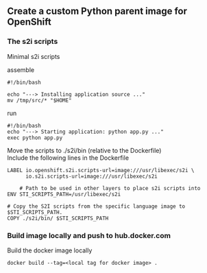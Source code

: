 Create a custom Python parent image for OpenShift
-------------------------------------------------

### The s2i scripts
Minimal s2i scripts

assemble
```
#!/bin/bash

echo "---> Installing application source ..."
mv /tmp/src/* "$HOME"
```

run
```
#!/bin/bash
echo "---> Starting application: python app.py ..."
exec python app.py
```

Move the scripts to ./s2i/bin (relative to the Dockerfile)  
Include the following lines in the Dockerfile
```
LABEL io.openshift.s2i.scripts-url=image:///usr/libexec/s2i \
      io.s2i.scripts-url=image:///usr/libexec/s2i 

    # Path to be used in other layers to place s2i scripts into
ENV STI_SCRIPTS_PATH=/usr/libexec/s2i 
 
# Copy the S2I scripts from the specific language image to $STI_SCRIPTS_PATH.
COPY ./s2i/bin/ $STI_SCRIPTS_PATH
```

### Build image locally and push to hub.docker.com
Build the docker image locally
```
docker build --tag=<local tag for docker image> .
```
